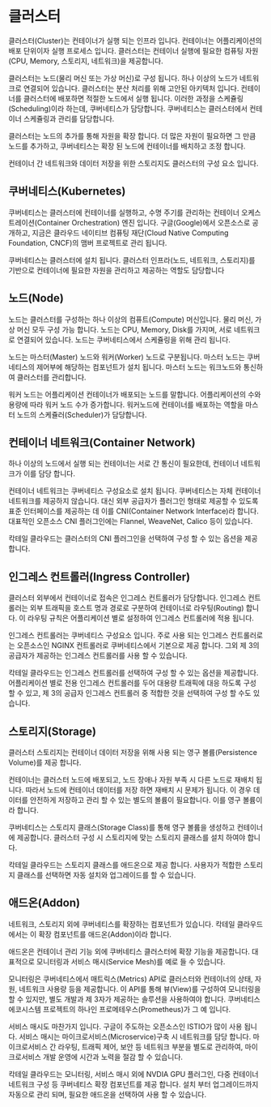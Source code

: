 # 클러스터

클러스터\(Cluster\)는 컨테이너가 실행 되는 인프라 입니다. 컨테이너는 어플리케이션의 배포 단위이자 실행 프로세스 입니다. 클러스터는 컨테이너 실행에 필요한 컴퓨팅 자원\(CPU, Memory, 스토리지, 네트워크\)을 제공합니다. 

클러스터는 노드\(물리 머신 또는 가상 머신\)로 구성 됩니다. 하나 이상의 노드가 네트워크로 연결되어 있습니다. 클러스터는 분산 처리를 위해 고안된 아키텍처 입니다. 컨테이너를 클러스터에 배포하면 적절한 노드에서 실행 됩니다. 이러한 과정을 스케쥴링\(Scheduling\)이라 하는데, 쿠버네티스가 담당합니다. 쿠버네티스는 클러스터에서 컨테이너 스케쥴링과 관리를 담당합니다.

클러스터는 노드의 추가를 통해 자원을 확장 합니다. 더 많은 자원이 필요하면 그 만큼 노드를 추가하고, 쿠버네티스는 확장 된 노드에 컨테이너를 배치하고 조정 합니다.

컨테이너 간 네트워크와 데이터 저장을 위한 스토리지도 클러스터의 구성 요소 입니다.

## **쿠버네티스\(Kubernetes\)**

쿠버네티스는 클러스터에 컨테이너를 실행하고, 수명 주기를 관리하는 컨테이너 오케스트레이션\(Container Orchestration\) 엔진 입니다. 구글\(Google\)에서 오픈소스로 공개하고, 지금은 클라우드 네이티브 컴퓨팅 재단\(Cloud Native Computing Foundation, CNCF\)의 맴버 프로젝트로 관리 됩니다.

쿠버네티스는 클러스터에 설치 됩니다. 클러스터 인프라\(노드, 네트워크, 스토리지\)를 기반으로 컨테이너에 필요한 자원을 관리하고 제공하는 역할도 담당합니다

## 노드\(Node\)

노드는 클러스터를 구성하는 하나 이상의 컴퓨트\(Compute\) 머신입니다. 물리 머신, 가상 머신 모두 구성 가능 합니다. 노드는 CPU, Memory, Disk를 가지며, 서로 네트워크로 연결되어 있습니다. 노드는 쿠버네티스에서 스케쥴링을 위해 관리 됩니다.

노드는 마스터\(Master\) 노드와 워커\(Worker\) 노드로 구분됩니다. 마스터 노드는 쿠버네티스의 제어부에 해당하는 컴포넌트가 설치 됩니다. 마스터 노드는 워크노드와 통신하여 클러스터를 관리합니다.

워커 노드는 어플리케이션 컨테이너가 배포되는 노드를 말합니다. 어플리케이션의 수와 용량에 따라 워커 노드 수가 증가합니다. 워커노드에 컨테이너를 배포하는 역할을 마스터 노드의 스케쥴러\(Scheduler\)가 담당합니다.

## **컨테이너 네트워크\(Container Network\)**

하나 이상의 노드에서 실행 되는 컨테이너는 서로 간 통신이 필요한데, 컨테이너 네트워크가 이를 담당 합니다.

컨테이너 네트워크는 쿠버네티스 구성요소로 설치 됩니다. 쿠버네티스는 자체 컨테이너 네트워크를 제공하지 않습니다. 대신 외부 공급자가 플러그인 형태로 제공할 수 있도록 표준 인터페이스를 제공하는 데 이를 CNI\(Container Network Interface\)라 합니다. 대표적인 오픈소스 CNI 플러그인에는 Flannel, WeaveNet, Calico 등이 있습니다.

칵테일 클라우드는 클러스터의 CNI 플러그인을 선택하여 구성 할 수 있는 옵션을 제공 합니다.

## **인그레스 컨트롤러\(Ingress Controller\)**

클러스터 외부에서 컨테이너로 접속은 인그레스 컨트롤러가 담당합니다. 인그레스 컨트롤러는 외부 트래픽을 호스트 명과 경로로 구분하여 컨테이너로 라우팅\(Routing\) 합니다. 이 라우팅 규칙은 어플리케이션 별로 설정하여 인그레스 컨트롤러에 적용 됩니다. 

인그레스 컨트롤러는 쿠버네티스 구성요소 입니다. 주로 사용 되는 인그레스 컨트롤러로는 오픈소스인 NGINX 컨트롤러로 쿠버네티스에서 기본으로 제공 합니다. 그외 제 3의 공급자가 제공하는 인그레스 컨트롤러를 사용 할 수 있습니다.

칵테일 클라우드는 인그레스 컨트롤러를 선택하여 구성 할 수 있는 옵션을 제공합니다. 어플리케이션 별로 전용 인그레스 컨트롤러를 두어 대용량 트래픽에 대응 하도록 구성 할 수 있고, 제 3의 공급자 인그레스 컨트롤러 중 적합한 것을 선택하여 구성 할 수도 있습니다.

## **스토리지\(Storage\)**

클러스터 스토리지는 컨테이너 데이터 저장을 위해 사용 되는 영구 볼륨\(Persistence Volume\)를 제공 합니다. 

컨테이너는 클러스터 노드에 배포되고, 노드 장애나 자원 부족 시 다른 노드로 재배치 됩니다. 따라서 노드에 컨테이너 데이터를 저장 하면 재배치 시 문제가 됩니다. 이 경우 데이터를  안전하게 저장하고 관리 할 수 있는 별도의 볼륨이 필요합니다. 이를 영구 볼륨이라 합니다.

쿠버네티스는 스토리지 클래스\(Storage Class\)를 통해 영구 볼륨을 생성하고 컨테이너에 제공합니다. 클러스터 구성 시 스토리지에 맞는 스토리지 클래스를 설치 하여야 합니다.

칵테일 클라우드는 스토리지 클래스를 애드온으로 제공 합니다. 사용자가 적합한 스토리지 클래스를 선택하면 자동 설치와 업그레이드를 할 수 있습니다.

## **애드온\(Addon\)**

네트워크, 스토리지 외에 쿠버네티스를 확장하는 컴포넌트가 있습니다. 칵테일 클라우드에서는 이 확장 컴포넌트를 애드온\(Addon\)이라 합니다.

애드온은 컨테이너 관리 기능 외에 쿠버네티스 클러스터에 확장 기능을 제공합니다. 대표적으로 모니터링과 서비스 매시\(Service Mesh\)를 예로 들 수 있습니다.

모니터링은 쿠버네티스에서 매트릭스\(Metrics\) API로 클러스터와 컨테이너의 상태, 자원, 네트워크 사용량 등을 제공합니다. 이 API를 통해 뷰\(View\)를 구성하여 모니터링을 할 수 있지만, 별도 개발과 제 3자가 제공하는 솔루션을 사용하여야 합니다. 쿠버네티스 에코시스템 프로젝트의 하나인 프로메테우스\(Prometheus\)가 그 예 입니다.

서비스 매시도 마찬가지 입니다. 구글이 주도하는 오픈소스인 ISTIO가 많이 사용 됩니다. 서비스 매시는 마이크로서비스\(Microservice\)구축 시 네트워크를 담당 합니다. 마이크로서비스 간 라우팅, 트래픽 제어, 보안 등 네트워크 부분을 별도로 관리하여, 마이크로서비스 개발 운영에 시간과 노력을 절감 할 수 있습니다.

칵테일 클라우드는 모니터링, 서비스 매시 외에 NVDIA GPU 플러그인, 다중 컨테이너 네트워크 구성 등 쿠버네티스 확장 컴포넌트를 제공 합니다. 설치 부터 업그레이드까지 자동으로 관리 되며, 필요한 애드온을 선택하여 사용 할 수 있습니다.

